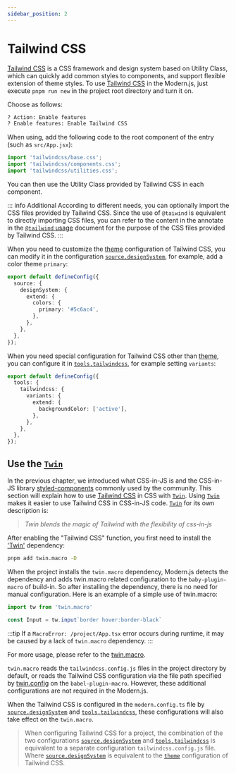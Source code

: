 ```yaml
---
sidebar_position: 2
---
```


# Tailwind CSS



[Tailwind CSS](https://tailwindcss.com/) is a CSS framework and design system based on Utility Class, which can quickly add common styles to components, and support flexible extension of theme styles. To use [Tailwind CSS](https://tailwindcss.com/) in the Modern.js, just execute `pnpm run new` in the project root directory and turn it on.

Choose as follows:

```bash
? Action: Enable features
? Enable features: Enable Tailwind CSS
```

When using, add the following code to the root component of the entry (such as `src/App.jsx`):

```js
import 'tailwindcss/base.css';
import 'tailwindcss/components.css';
import 'tailwindcss/utilities.css';
```

You can then use the Utility Class provided by Tailwind CSS in each component.

::: info Additional
According to different needs, you can optionally import the CSS files provided by Tailwind CSS. Since the use of `@taiwind` is equivalent to directly importing CSS files, you can refer to the content in the annotate in the [`@tailwind` usage](https://tailwindcss.com/docs/functions-and-directives#tailwind) document for the purpose of the CSS files provided by Tailwind CSS.
:::

When you need to customize the [theme](https://tailwindcss.com/docs/theme) configuration of Tailwind CSS, you can modify it in the configuration [`source.designSystem`](/docs/configure/app/source/design-system), for example, add a color theme `primary`:

```typescript title="modern.config.ts"
export default defineConfig({
  source: {
    designSystem: {
      extend: {
        colors: {
          primary: '#5c6ac4',
        },
      },
    },
  },
});
```

When you need special configuration for Tailwind CSS other than [theme](https://tailwindcss.com/docs/theme), you can configure it in [`tools.tailwindcss`](/docs/configure/app/tools/tailwindcss), for example setting `variants`:

```typescript title="modern.config.ts"
export default defineConfig({
  tools: {
    tailwindcss: {
      variants: {
        extend: {
          backgroundColor: ['active'],
        },
      },
    },
  },
});
```

## Use the [`Twin`](https://github.com/ben-rogerson/twin.macro)

In the previous chapter, we introduced what CSS-in-JS is and the CSS-in-JS library [styled-components](https://styled-components.com/) commonly used by the community. This section will explain how to use [Tailwind CSS](https://tailwindcss.com/) in CSS with [`Twin`](https://github.com/ben-rogerson/twin.macro). Using [`Twin`](https://github.com/ben-rogerson/twin.macro) makes it easier to use Tailwind CSS in CSS-in-JS code. [`Twin`](https://github.com/ben-rogerson/twin.macro) for its own description is:

> *Twin blends the magic of Tailwind with the flexibility of css-in-js*

After enabling the "Tailwind CSS" function, you first need to install the ['Twin'](https://github.com/ben-rogerson/twin.macro) dependency:

``` bash
pnpm add twin.macro -D
```

When the project installs the `twin.macro` dependency, Modern.js detects the dependency and adds twin.macro related configuration to the `baby-plugin-macro` of build-in. So after installing the dependency, there is no need for manual configuration. Here is an example of a simple use of twin.macro:

``` js
import tw from 'twin.macro'

const Input = tw.input`border hover:border-black`
```

:::tip
If a `MacroError: /project/App.tsx` error occurs during runtime, it may be caused by a lack of `twin.macro` dependency.
:::

For more usage, please refer to the [twin.macro](https://github.com/ben-rogerson/twin.macro/blob/master/docs/index.md).

`twin.macro` reads the `tailwindcss.config.js` files in the project directory by default, or reads the Tailwind CSS configuration via the file path specified by [twin.config](https://github.com/ben-rogerson/twin.macro/blob/master/docs/options.md#options) on the `babel-plugin-macro`. However, these additional configurations are not required in the Modern.js.

When the Tailwind CSS is configured in the `modern.config.ts` file by [`source.designSystem`](/docs/configure/app/source/design-system) and [`tools.tailwindcss`](/docs/configure/app/tools/tailwindcss), these configurations will also take effect on the `twin.macro`.

> When configuring Tailwind CSS for a project, the combination of the two configurations [`source.designSystem`](/docs/configure/app/source/design-system) and [`tools.tailwindcss`](/docs/configure/app/tools/tailwindcss) is equivalent to a separate configuration `tailwindcss.config.js` file.
> Where [`source.designSystem`](/docs/configure/app/source/design-system) is equivalent to the [`theme`](https://v2.tailwindcss.com/docs/configuration#theme) configuration of Tailwind CSS.
